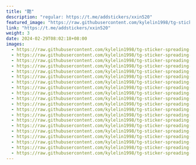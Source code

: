 ```yaml
---
title: "酷"
description: "regular: https://t.me/addstickers/xxin520"
featured_image: "https://raw.githubusercontent.com/kylelin1998/tg-sticker-spreading-worldwide-images/main/img/1e2644b5-7706-45d1-be36-6287b90f703a.jpg"
link: "https://t.me/addstickers/xxin520"
weight: 3
date: 2024-02-29T08:02:18+08:00
images:
  - https://raw.githubusercontent.com/kylelin1998/tg-sticker-spreading-worldwide-images/main/img/1e2644b5-7706-45d1-be36-6287b90f703a.jpg
  - https://raw.githubusercontent.com/kylelin1998/tg-sticker-spreading-worldwide-images/main/img/cd867bd5-dff8-4a0a-a406-5e0a3185b510.jpg
  - https://raw.githubusercontent.com/kylelin1998/tg-sticker-spreading-worldwide-images/main/img/55c8528b-21a6-43a5-a740-02de667d65ad.jpg
  - https://raw.githubusercontent.com/kylelin1998/tg-sticker-spreading-worldwide-images/main/img/450b812d-92b4-4a22-a57e-28c56e77a354.jpg
  - https://raw.githubusercontent.com/kylelin1998/tg-sticker-spreading-worldwide-images/main/img/70aa769a-f01d-42bd-85fb-88cacdd755b3.jpg
  - https://raw.githubusercontent.com/kylelin1998/tg-sticker-spreading-worldwide-images/main/img/8a8ece4e-79ea-4bc0-8b89-38be17a4127d.jpg
  - https://raw.githubusercontent.com/kylelin1998/tg-sticker-spreading-worldwide-images/main/img/947c729d-7b5e-4903-a2b5-5662e1c77d05.jpg
  - https://raw.githubusercontent.com/kylelin1998/tg-sticker-spreading-worldwide-images/main/img/193617a3-e1e0-4083-82c3-9b30b9d005c4.jpg
  - https://raw.githubusercontent.com/kylelin1998/tg-sticker-spreading-worldwide-images/main/img/711d370f-66c7-4fca-a8b6-a3e17af07162.jpg
  - https://raw.githubusercontent.com/kylelin1998/tg-sticker-spreading-worldwide-images/main/img/9aba9112-27bd-45b3-8e1b-8e9bb442fcc7.jpg
  - https://raw.githubusercontent.com/kylelin1998/tg-sticker-spreading-worldwide-images/main/img/8fe0491d-6e92-40fa-937c-ef9f011c9989.jpg
  - https://raw.githubusercontent.com/kylelin1998/tg-sticker-spreading-worldwide-images/main/img/17be9ddd-bf4f-40cc-a49b-1761c6e1a509.jpg
  - https://raw.githubusercontent.com/kylelin1998/tg-sticker-spreading-worldwide-images/main/img/b9435d54-e944-47e4-b14d-65cd2d8167b6.jpg
  - https://raw.githubusercontent.com/kylelin1998/tg-sticker-spreading-worldwide-images/main/img/883bd1e0-97da-4443-b93d-770fb029be03.jpg
  - https://raw.githubusercontent.com/kylelin1998/tg-sticker-spreading-worldwide-images/main/img/586e19f3-f835-495a-8f30-c9b5ae55d82f.jpg
  - https://raw.githubusercontent.com/kylelin1998/tg-sticker-spreading-worldwide-images/main/img/35c80fd3-5ee2-4166-8fb5-84ebac4514bd.jpg
  - https://raw.githubusercontent.com/kylelin1998/tg-sticker-spreading-worldwide-images/main/img/817663be-95e1-4ab0-ac9b-57f70b1c09b9.jpg
  - https://raw.githubusercontent.com/kylelin1998/tg-sticker-spreading-worldwide-images/main/img/69bd4646-fbee-4678-a554-16058c6c6e64.jpg
  - https://raw.githubusercontent.com/kylelin1998/tg-sticker-spreading-worldwide-images/main/img/d8f03389-8971-4bad-babb-1613fed775b3.jpg
  - https://raw.githubusercontent.com/kylelin1998/tg-sticker-spreading-worldwide-images/main/img/e627ba6e-7b92-4d12-ae98-62806244fdca.jpg
---
```

